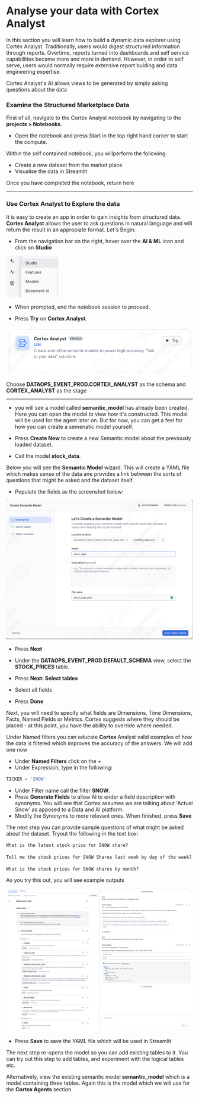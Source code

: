 # <h1black>Analyse your data with</h1black> <h1blue>Cortex Analyst<h1blue>

In this section you will learn how to build a dynamic data explorer using Cortex Analyst.  Traditionally, users would digest structured information through reports.  Overtime, reports turned into dashboards and self service capabilities became more and more in demand.  However, in order to self serve, users would normally require extensive report buiding and data engineering expertise. 

Cortex Analyst's AI allows views to be generated by simply asking questions about the data


### <h1sub>Examine the Structured Marketplace Data</h1sub>

First of all, navigate to the Cortex Analyst notebook by navigating to the **projects > Notebooks**.

- Open the notebook and press Start in the top right hand corner to start the compute. 

Within the self contained notebook, you willperform the following:

-   Create a new dataset from the market place
-   Visualise the data in Streamlit

Once you have completed the notebook, return here

<hr>

### <h1sub>Use Cortex Analyst to Explore the data</h1sub>
It is easy to create an app in order to gain insights from structured data.  **Cortex Analyst** allows the user to ask questions in natural language and will return the result in an appropiate format.  Let's Begin:

- From the navigation bar on the right, hover over the **AI & ML** icon and click on **Studio**

![alt text](assets/analyst/C002.png)

- When prompted, end the notebook session to proceed.

- Press **Try** on **Cortex Analyst**.

![create build](assets/analyst/C001.png)


Choose **DATAOPS_EVENT_PROD.CORTEX_ANALYST** as the schema and **CORTEX_ANALYST** as the stage

<hr>

- you will see a model called **semantic_model**  has already been created.  Here you can open the model to view how it's constructed.  This model will be used for the agent later on.  But for now, you can get a feel for how you can create a semenatic model yourself.

- Press **Create New** to create a new Semantic model about the previously loaded dataset.

- Call the model **stock_data**.

Below you will see the **Semantic Model** wizard.  This will create a YAML file which makes sense of the data ane provides a link between the sorts of questions that might be asked and the dataset itself.  

- Populate the fields as the screenshot below:

![alt text](assets/analyst/C004.png)

- Press **Next**


- Under the **DATAOPS_EVENT_PROD.DEFAULT_SCHEMA** view, select the **STOCK_PRICES** table.
- Press **Next: Select tables**
- Select all fields
- Press **Done**

Next, you will need to specify what fields are Dimensions, Time Dimensions, Facts, Named Fields or Metrics.  Cortex suggests where they should be placed - at this point, you have the ability to override where needed.

Under Named filters you can educate **Cortex** Analyst valid examples of how the data is filtered which improves the accuracy of the answers.  We will add one now

- Under **Named Filters** click on the +
- Under Expression, type in the following:

```sql
TICKER = 'SNOW'
```
- Under Filter name call the filter **SNOW**.
- Press **Generate Fields** to allow AI to ender a field description with synonyms.  You will see that Cortex assumes we are talking about 'Actual Snow' as apposed to a Data and AI platform. 
-   Modify the Synonyms to more relevant ones.  When finished, press **Save**

The next step you can provide sample questions of what might be asked about the dataset.  Tryout the following in the text box:

```text
What is the latest stock price for SNOW share?

Tell me the stock prices for SNOW Shares last week by day of the week?

What is the stock prices for SNOW shares by month?

```

As you try this out, you will see example outputs

![alt text](assets/analyst/C003.png)


- Press **Save** to save the YAML file which will be used in Streamlit

The next step re-opens the model so you can add existing tables to it.  You can try out this step to add tables, and experiment with the logical tables etc.  

Alternatively, view the existing semantic model **semantic_model** which is a model containing three tables.  Again this is the model which we will use for the **Cortex Agents** section.



